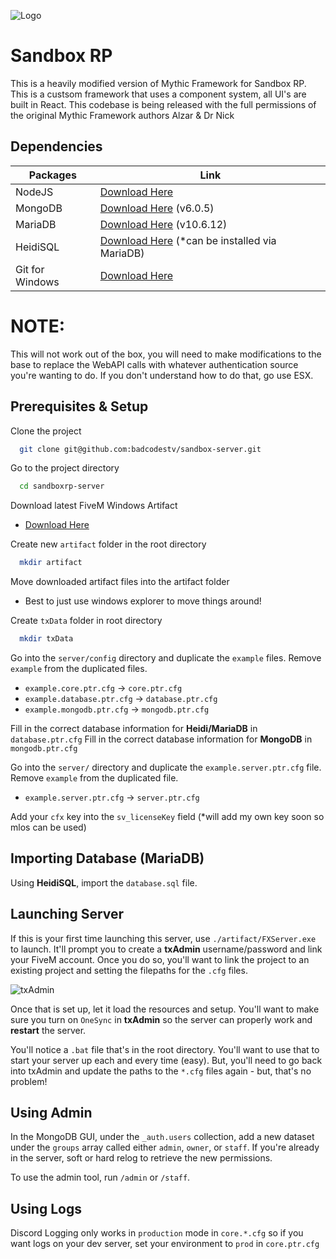 ![Logo](https://i.ibb.co/Tm01NWq/banner.png)
# Sandbox RP
This is a heavily modified version of Mythic Framework for Sandbox RP. This is a custsom framework that uses a component system, all UI's are built in React. This codebase is being released with the full permissions of the original Mythic Framework authors Alzar & Dr Nick

## Dependencies

| Packages          | Link                                                                |
| ----------------- | ------------------------------------------------------------------ |
| NodeJS | [Download Here](https://nodejs.org/en/download?text=+) |
| MongoDB | [Download Here](https://www.mongodb.com/try/download/community) (v6.0.5) |
| MariaDB | [Download Here](https://mariadb.org/download/?t=mariadb&p=mariadb&r=10.6.12&os=windows&cpu=x86_64&pkg=msi&m=acorn) (v10.6.12)
| HeidiSQL | [Download Here](https://www.heidisql.com/download.php) (*can be installed via MariaDB)
| Git for Windows | [Download Here](https://git-scm.com/download/win)

# NOTE:
This will not work out of the box, you will need to make modifications to the base to replace the WebAPI calls with whatever authentication source you're wanting to do. If you don't understand how to do that, go use ESX.

## Prerequisites & Setup

Clone the project

```bash
  git clone git@github.com:badcodestv/sandbox-server.git
```

Go to the project directory

```bash
  cd sandboxrp-server
```

Download latest FiveM Windows Artifact
- [Download Here](https://runtime.fivem.net/artifacts/fivem/build_server_windows/master/)

Create new `artifact` folder in the root directory

```bash
  mkdir artifact
```

Move downloaded artifact files into the artifact folder
- Best to just use windows explorer to move things around!


Create `txData` folder in root directory

```bash
  mkdir txData
```

Go into the `server/config` directory and duplicate the `example` files. Remove `example` from the duplicated files.

- `example.core.ptr.cfg` -> `core.ptr.cfg`
- `example.database.ptr.cfg` -> `database.ptr.cfg`
- `example.mongodb.ptr.cfg` -> `mongodb.ptr.cfg`

Fill in the correct database information for **Heidi/MariaDB** in `database.ptr.cfg`
Fill in the correct database information for **MongoDB** in `mongodb.ptr.cfg`

Go into the `server/` directory and duplicate the `example.server.ptr.cfg` file. Remove `example` from the duplicated file.

- `example.server.ptr.cfg` -> `server.ptr.cfg`

Add your `cfx` key into the `sv_licenseKey` field (*will add my own key soon so mlos can be used)

## Importing Database (MariaDB)
Using **HeidiSQL**, import the `database.sql` file.

## Launching Server
If this is your first time launching this server, use `./artifact/FXServer.exe` to launch. It'll prompt you to create a **txAdmin** username/password and link your FiveM account. Once you do so, you'll want to link the project to an existing project and setting the filepaths for the `.cfg` files. 

![txAdmin](https://i.ibb.co/0yfp7Qt/txadmin.jpg)

Once that is set up, let it load the resources and setup. You'll want to make sure you turn on `OneSync` in **txAdmin** so the server can properly work and **restart** the server.

You'll notice a `.bat` file that's in the root directory. You'll want to use that to start your server up each and every time (easy). But, you'll need to go back into txAdmin and update the paths to the `*.cfg` files again - but, that's no problem!

## Using Admin

In the MongoDB GUI, under the `_auth.users` collection, add a new dataset under the `groups` array called either `admin`, `owner`, or `staff`. If you're already in the server, soft or hard relog to retrieve the new permissions. 

To use the admin tool, run `/admin` or `/staff`.

## Using Logs

Discord Logging only works in `production` mode in `core.*.cfg` so if you want logs on your dev server, set your environment to `prod` in `core.ptr.cfg`